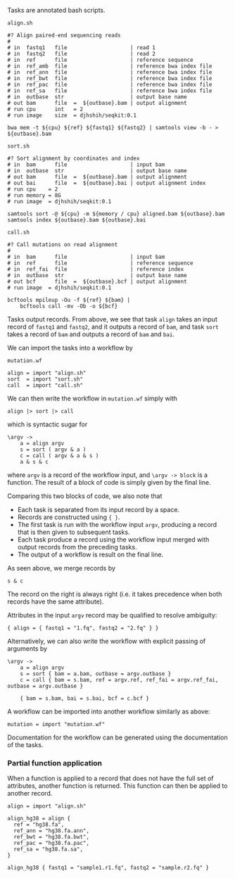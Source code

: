 Tasks are annotated bash scripts.

`align.sh`
```{bash}
#? Align paired-end sequencing reads
#
# in  fastq1   file                    | read 1
# in  fastq2   file                    | read 2
# in  ref      file                    | reference sequence
# in  ref_amb  file                    | reference bwa index file
# in  ref_ann  file                    | reference bwa index file
# in  ref_bwt  file                    | reference bwa index file
# in  ref_pac  file                    | reference bwa index file
# in  ref_sa   file                    | reference bwa index file
# in  outbase  str                     | output base name
# out bam      file  =  ${outbase}.bam | output alignment
# run cpu      int   = 2
# run image    size  = djhshih/seqkit:0.1

bwa mem -t ${cpu} ${ref} ${fastq1} ${fastq2} | samtools view -b - > ${outbase}.bam
```

`sort.sh`
```{bash}
#? Sort alignment by coordinates and index
# in  bam      file                    | input bam
# in  outbase  str                     | output base name
# out bam      file  =  ${outbase}.bam | output alignment
# out bai      file  =  ${outbase}.bai | output alignment index
# run cpu    = 2
# run memory = 8G
# run image  = djhshih/seqkit:0.1

samtools sort -@ ${cpu} -m ${memory / cpu} aligned.bam ${outbase}.bam
samtools index ${outbase}.bam ${outbase}.bai
```

`call.sh`
```{bash}
#? Call mutations on read alignment
#
# in  bam      file                    | input bam
# in  ref      file                    | reference sequence
# in  ref_fai  file                    | reference index
# in  outbase  str                     | output base name
# out bcf      file  =  ${outbase}.bcf | output alignment
# run image  = djhshih/seqkit:0.1

bcftools mpileup -Ou -f ${ref} ${bam} | 
	bcftools call -mv -Ob -o ${bcf}
```

Tasks output records.
From above, we see that task `align` takes an input record of 
`fastq1` and `fastq2`, and it outputs a record of `bam`, and 
task `sort` takes a record of `bam` and outputs a record of `bam` and `bai`. 

We can import the tasks into a workflow by

`mutation.wf`
```
align = import "align.sh"
sort  = import "sort.sh"
call  = import "call.sh"
```

We can then write the workflow in `mutation.wf` simply with
```
align |> sort |> call
```
which is syntactic sugar for
```
\argv ->
    a = align argv
    s = sort ( argv & a )
    c = call ( argv & a & s )
    a & s & c
```
where `argv` is a record of the workflow input, and `\argv -> block` is a function.
The result of a block of code is simply given by the final line.

Comparing this two blocks of code, we also note that
- Each task is separated from its input record by a space.
- Records are constructed using `{ }`.
- The first task is run with the workflow input `argv`, producing a record that is then given to subsequent tasks.
- Each task produce a record using the workflow input merged with output records from the preceding tasks.
- The output of a workflow is result on the final line.

As seen above, we merge records by
```
s & c
```
The record on the right is always right (i.e. it takes precedence when both records have the same attribute).

Attributes in the input `argv` record may be qualified to resolve ambiguity:
```
{ align = { fastq1 = "1.fq", fastq2 = "2.fq" } }
```

Alternatively, we can also write the workflow with explicit passing of arguments by
```
\argv ->
    a = align argv
    s = sort { bam = a.bam, outbase = argv.outbase }
    c = call { bam = s.bam, ref = argv.ref, ref_fai = argv.ref_fai, outbase = argv.outbase }

    { bam = s.bam, bai = s.bai, bcf = c.bcf }
```

A workflow can be imported into another workflow similarly as above:
```
mutation = import "mutation.wf"
```

Documentation for the workflow can be generated using the documentation of the tasks.

### Partial function application

When a function is applied to a record that does not have the full set of attributes,
another function is returned.
This function can then be applied to another record.
```
align = import "align.sh"

align_hg38 = align {
  ref = "hg38.fa",
  ref_ann = "hg38.fa.ann",
  ref_bwt = "hg38.fa.bwt",
  ref_pac = "hg38.fa.pac",
  ref_sa = "hg38.fa.sa",
}

align_hg38 { fastq1 = "sample1.r1.fq", fastq2 = "sample.r2.fq" }
```
